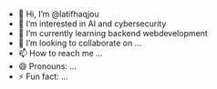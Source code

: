 - 👋 Hi, I’m @latifhaqjou
- 👀 I’m interested in AI and cybersecurity
- 🌱 I’m currently learning backend webdevelopment
- 💞️ I’m looking to collaborate on ...
- 📫 How to reach me ...
- 😄 Pronouns: ...
- ⚡ Fun fact: ...

<!---
latifhaqjou/latifhaqjou is a ✨ special ✨ repository because its `README.md` (this file) appears on your GitHub profile.
You can click the Preview link to take a look at your changes.
--->
